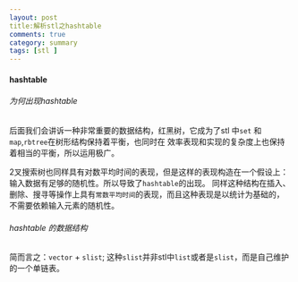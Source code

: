 ```yaml
---
layout: post
title:解析stl之hashtable
comments: true
category: summary
tags: [stl ]  
--- 
```

#### hashtable 


###### 为何出现hashtable 
后面我们会讲诉一种非常重要的数据结构，红黑树，它成为了stl 中`set` 和`map`,`rbtree`在树形结构保持着平衡，也同时在
效率表现和实现的复杂度上也保持着相当的平衡，所以运用极广。 

2叉搜索树也同样具有对数平均时间的表现，但是这样的表现构造在一个假设上：输入数据有足够的随机性。所以导致了`hashtable`的出现。 
同样这种结构在插入、删除、搜寻等操作上具有`常数平均时间`的表现，而且这种表现是以统计为基础的，不需要依赖输入元素的随机性。 


###### hashtable 的数据结构 
简而言之：`vector` + `slist`;
这种`slist`并非stl中`list`或者是`slist`，而是自己维护的一个单链表。



